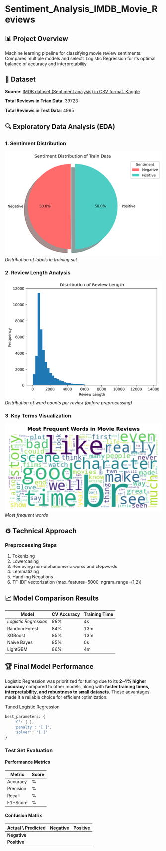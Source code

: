 # Sentiment_Analysis_IMDB_Movie_Reviews
## 📊 Project Overview
Machine learning pipeline for classifying movie review sentiments. Compares multiple models and selects Logistic Regression for its optimal balance of accuracy and interpretability.

## 📂 Dataset
**Source**: [IMDB dataset (Sentiment analysis) in CSV format. Kaggle](https://www.kaggle.com/datasets/columbine/imdb-dataset-sentiment-analysis-in-csv-format/data)

**Total Reviews in Trian Data**: 39723

**Total Reviews in Test Data**: 4995

## 🔍 Exploratory Data Analysis (EDA)
### 1. Sentiment Distribution
![Sentiment Distribution](EDA/Sentiment_Distribution_Train_Data.png)  
*Distribution of labels in training set*

### 2. Review Length Analysis
![Review Length](EDA/Distribution_Review_Length.png)  
*Distribution of word counts per review (before preprocessing)*

### 3. Key Terms Visualization
![Word Cloud](EDA/movie_reviews_wordcloud.png)  
*Most frequent words*

## ⚙️ Technical Approach

### Preprocessing Steps
1. Tokenizing
2. Lowercasing
3. Removing non-alphanumeric words and stopwords
4. Lemmatizing
5. Handling Negations
6. TF-IDF vectorization (max_features=5000, ngram_range=(1,2))

## 📈 Model Comparison Results

| Model               | CV Accuracy | Training Time |
|---------------------|-------------|---------------|
| *Logistic Regression* | *88%*     | *4s*       |
| Random Forest       | 84%        | 13m            |
| XGBoost             | 85%        | 13m            |
| Naive Bayes         | 85%        | 0s             |
| LightGBM            | 86%        | 4m             |

## 🏆 Final Model Performance
Logistic Regression was prioritized for tuning due to its **2-4% higher accuracy** compared to other models, along with **faster training times, interpretability, and robustness to small datasets**. These advantages made it a reliable choice for efficient optimization.

Tuned Logistic Regression
```python
best_parameters: {
    'C': [ ], 
    'penalty': '[ ]', 
    'solver': '[ ]'
} 
```
### Test Set Evaluation

#### Performance Metrics
| Metric       | Score |
|--------------|-------|
| Accuracy     | %     | 
| Precision    | %     |                 
| Recall       | %     |                 
| F1-Score     | %     |                

#### Confusion Matrix
| Actual \ Predicted | Negative | Positive |
|--------------------|----------|----------|
| **Negative**       |          |          |
| **Positive**       |          |          |

